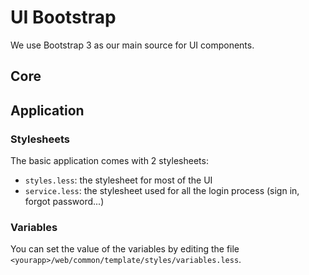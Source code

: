 # UI Bootstrap

We use Bootstrap 3 as our main source for UI components.

## Core


## Application
### Stylesheets

The basic application comes with 2 stylesheets:
* `styles.less`: the stylesheet for most of the UI
* `service.less`: the stylesheet used for all the login process (sign in, forgot password...)

### Variables

You can set the value of the variables by editing the file `<yourapp>/web/common/template/styles/variables.less`.
